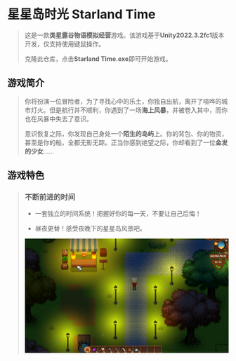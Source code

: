 # 星星岛时光  Starland Time
>这是一款**类星露谷物语模拟经营**游戏。该游戏基于**Unity2022.3.2fc1**版本开发，仅支持使用键鼠操作。 
> 
>克隆此仓库，点击**Starland Time.exe**即可开始游戏。  

## 游戏简介
>你将扮演一位冒险者，为了寻找心中的乐土，你独自出航，离开了喧哗的城市灯火。但是航行并不顺利，你遇到了一场**海上风暴**，并被卷入其中，而你也在风暴中失去了意识。  
>  
>意识恢复之际，你发现自己身处一个**陌生的岛屿**上。你的背包、你的物资，甚至是你的船，全都无影无踪。正当你感到绝望之际，你却看到了一位**金发的少女**……  

## 游戏特色
>### 不断前进的时间
>- 一套独立的时间系统！把握好你的每一天，不要让自己后悔！  
>
>- 昼夜更替！感受夜晚下的星星岛风景吧。  
>
>![游戏夜晚照片](https://github.com/fengxic/Starland-Time/blob/main/img/Night.png)